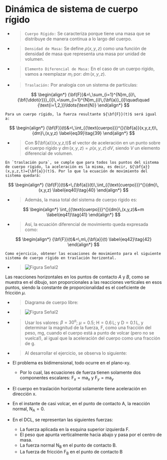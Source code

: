 # Dinámica de sistema de cuerpo rígido

+ > `Cuerpo Rígido:` Se caracteriza porque tiene una masa que se distribuye de manera continua a lo largo del cuerpo.

+ > `Densidad de Masa:` Se define $\rho(x,y,z)$ como una función de densidad de masa que representa una masa por unidad de volumen.

+ > `Elemento Diferencial de Masa:` En el caso de un cuerpo rígido, vamos a reemplazar $m_{i}$ por: ${dm}\,(x,y,z)$.

+ > `Traslación:` Por analogía con un sistema de partículas:

$$
\begin{align*}
{\bf{F}}&=\,\sum_{i=1}^{N}m_{i}\,{\bf{\ddot{r}}}_{i}\,=\sum_{i=1}^{N}m_{i}\,{\bf{a}}_{i}\quad\quad {\text{i=1,2,}}\ldots{\text{N}}
\end{align*}
$$

```{note}
Para un cuerpo rígido, la fuerza resultante ${\bf{F}}(t)$ será igual a:
```

$$
\begin{align*}
{\bf{F}}(t)&=\,\int_{{\text{cuerpo}}}^{}{\bf{a}}(x,y,z,t)\,{dm}\,(x,y,z)
\label{eq39}\tag{39}
\end{align*}
$$

+ > Con ${\bf{a}}(x,y,z,t)$ el vector de aceleración en un punto sobre el cuerpo rígido y ${dm}\,(x,y,z)=\rho(x,y,z)\,dV$, siendo $V$ un elemento diferencial de volumen. 

```{note}
En `traslación pura`, se cumple que para todos los puntos del sistema de cuerpo rígido, la aceleración es la misma, es decir, ${\bf{a}}(x,y,z,t)={\bf{a}}(t)$. Por lo que la ecuación de movimiento del sistema quedará:
```

$$
\begin{align*}
{\bf{F}}(t)&=\,{\bf{a}}(t)\,\int_{{\text{cuerpo}}}^{}{dm}\,(x,y,z)
\label{eq40}\tag{40}
\end{align*}
$$

+ > Además, la masa total del sistema de cuerpo rígido es:

$$
\begin{align*}
\int_{{\text{cuerpo}}}^{}{dm}\,(x,y,z)&=m
\label{eq41}\tag{41}
\end{align*}
$$

+ > Así, la ecuación diferencial de movimiento queda expresada como:

$$
\begin{align*}
{\bf{F}}(t)&=\,m\,{\bf{a}}(t)
\label{eq42}\tag{42}
\end{align*}
$$

```{note}
Como ejercicio, obtener las ecuaciones de movimiento para el siguiente sistema de cuerpo rígido en traslación horizontal.
```
+ > ![Figura Señal2](ej1.png)

Las reacciones horizontales en los puntos de contacto $A$ y $B$, como se muestra en el dibujo, son proporcionales a las reacciones verticales en esos puntos, siendo la constante de proporcionalidad es el coeficiente de fricción $\mu$.

+ > Diagrama de cuerpo libre:
+ > ![Figura Señal2](ej2.png)

+ > Usar los valores: $\beta = 30^{\text{o}}$; $\mu = 0.5$; $\text{H}=0.6\,{\text{L}}$; y $\text{D}=0.1\,{\text{L}}$, y determinar la magnitud de la fuerza, $\text{F}$, como una fracción del peso, $\text{m}{\text{g}}$, cuando el cuerpo está a punto de volcar (pero no se vuelca!), al igual que la aceleración del cuerpo como una fracción de $\text{g}$. 

+ > Al desarrollar el ejercicio, se observa lo siguiente:

* El problema es bidimensional, todo ocurre en el plano-xy.
    + Por lo cual, las ecuaciones de fuerza tienen solamente dos componentes escalares: $\text{F}_{x}=\text{m}\text{a}_{x}$ y $\text{F}_{y}=\text{m}\text{a}_{y}$
* El cuerpo en traslación horizontal solamente tiene aceleración en dirección $\text{x}$.
* En el instante de casi volcar, en el punto de contacto $\text{A}$, la reacción normal, $\text{N}_{\text{A}}=0$.

* En el DCL, se representan las siguientes fuerzas:   
    + La fuerza aplicada en la esquina superior izquierda ${\text{F}}$.
    + El peso que apunta verticalmente hacia abajo y pasa por el centro de masa.
    + La fuerza normal $\text{N}_{\text{B}}$ en el punto de contacto $\text{B}$.
    + La fuerza de fricción ${\text{F}_{\text{B}}}$ en el punto de contacto $\text{B}$


<!---
+ > Nuestras `variables lineales` han sido:

> * Posición: ${\bf{\text{r}}}(t)$
> * Velocidad: ${\bf{\dot{r}}}(t)$
> * Aceleración: ${\bf{\ddot{r}}}(t)$

+ > Y nuestra variables `rotacionales` han sido:

* Desplazamiento angular:
    + $\theta (t)$
* Velocidad angular:
    + $\omega (t) = \dot{\theta} (t)$
* Aceleración angular:    
    + $\alpha (t) = \dot{\omega}(t) = \ddot{\theta}(t)$

+ > Para derivar las ecuaciones de movimiento de un sistema de $N$, se deben distinguir dos tipos de fuerzas que actúan sobre el sistema:

+ >> Las `Fuerzas Externas:` ${\bf{\text{F}}}_{i}$
+ >> Y las `Fuerzas Internas:` estas surgen por la interacción entre las partículas: ${\bf{f}}_{ij}$, que representa la fuerza ejercida por la masa $m_j$ sobre la masa $m_i$ ($i,j=1,2,\ldots, N; j\ne i$). 

+ > ![Figura Señal2](fext_int.png)

+ > La ecuación de movimiento para la partícula $m_i$, se obtiene usando la segunda Ley de Newton:

$$
\begin{align*}
{\bf{\text{F}}}_{i}+\sum_{j=1}^{N}{\bf{f}}_{ji}&=m_{i}\,{\bf{\ddot{r}}}_{i},\quad\quad {\text{i=1,2,}}\ldots{\text{N}} 
\label{eq26}\tag{26}
\end{align*}
$$

+ > Y la ecuación de movimiento ahora para el sistema total de N partículas, será:

$$
\begin{align*}
\sum_{i=1}^{N}{\bf{\text{F}}}_{i}+\sum_{i=1}^{N}\sum_{j=1}^{N}{\bf{f}}_{ji}&=\,\sum_{i=1}^{N}m_{i}\,{\bf{\ddot{r}}}_{i},\quad\quad {\text{i=1,2,}}\ldots{\text{N}}
\label{eq27}\tag{27}
\end{align*}
$$

+ > Sin embargo, por la Tercera Ley de Newton, las fuerzas internas se cancelan en pares: ${\bf{f}}_{ji}+{\bf{f}}_{ij} = {\bf{0}}$

+ > Si llamamos ahora ${\bf{F}}$ a la `fuerza resultante` debido a todas las fuerzas externas, entonces

$$
\begin{align*}
{\bf{F}}&=\sum_{i=1}^{N}{\bf{\text{F}}}_{ext^{i}} 
\label{eq28}\tag{28}
\end{align*}
$$

+ > La ecuación de movimiento para el sistema de $N$ partículas queda de la forma:

$$
\begin{align*}
{\bf{F}}&=\,\sum_{i=1}^{N}m_{i}\,{\bf{\ddot{r}}}_{i},\quad\quad {\text{i=1,2,}}\ldots{\text{N}}
\label{eq29}\tag{29}
\end{align*}
$$

+ > A continuación, se define el `momentum angular del sistema de partículas` con respecto al punto $0$:

$$
\begin{align*}
{\bf{H}}_{0}&=\,\sum_{i=1}^{N}{\bf{r}}_{i}\times {\bf{p}}\\
&=\,\sum_{i=1}^{N}{\bf{r}}_{i}\times m_{i}{\bf{\dot{r}}}_{i}
\label{eq30}\tag{30}
\end{align*}
$$

+ > Derivando con respecto al tiempo:

$$
\begin{align*}
{\bf{\dot{H}}}_{0}&=\,\sum_{i=1}^{N}\bigg({\bf{\dot{r}}}_{i}\times m_{i}{\bf{\dot{r}}}_{i}+{\bf{r}}_{i}\times m_{i}{\bf{\ddot{r}}}_{i}\bigg)\\
&=\,\sum_{i=1}^{N}{\bf{r}}_{i}\times m_{i}{\bf{\ddot{r}}}_{i}\\
&=\,\sum_{i=1}^{N}{\bf{r}}_{i}\times {\bf{F}}_i
\label{eq31}\tag{31}
\end{align*}
$$

+ > Llamando a ${\bf{M}}_{0}$ al momento de todas las fuerzas externas en torno a $0$:

$$
\begin{align*}
{\bf{M}}_{0}&=\,\sum_{i=1}^{N}{\bf{r}}_{i}\times {\bf{F}}_i
\label{eq32}\tag{32}
\end{align*}
$$

+ > Se encuentra la misma relación ya conocida: ${\bf{\dot{H}}}_{0}={\bf{M}}_{0}.$

+ > Eso quiere decir que la resultante de todos los momentos en torno al punto fijo $0$, que actuán sobre el sistema de partículas, es igual a la tasa de cambio temporal del momento de momentum en torno a $0$ del todo el sistema.  

+ > Si ahora, se considera el `centro de masa` podemos escribir la fuerza resultante como:

$$
\begin{align*}
{\bf{F}}&=\sum_{i=1}^{N}m_{i}{\bf{\ddot{r}}}_{i}=\sum_{i=1}^{N}m_{i}\bigg({\bf{\ddot{\text{r}}}}_{C}+{\bf{\ddot{\text{r}}}}_{i}^{'}\bigg)\\
&=m\,{\bf{\ddot{\text{r}}}}_{C}+\sum_{i=1}^{N}m_{i}\,{\bf{\ddot{\text{r}}}}_{i}^{'}
\label{eq33}\tag{33}
\end{align*}
$$

+ > Pero sabemos que al trasladar el origen $0$ al `centro de masa`, se cumplirá que:

$$
\begin{align}
\sum_{i=1}^{N}m_{i}\,{\bf{\text{r}}}_{i}^{'}&=0
\label{eq34}\tag{34}
\end{align}
$$

+ > En efecto, se puede demostrar para $N$ partículas:

$$
\begin{align}
{\bf{\text{r}}}_{C}&=\frac{1}{m}\,\sum_{i=1}^{N}m_{i}{\bf{\text{r}_{i}}}\\
&=\frac{1}{m}\,\sum_{i=1}^{N}m_{i}\,({\bf{\text{r}}}_{C}+{\bf{\text{r}}}_{i}^{'})\\
&=\frac{1}{m}\bigg[ \sum_{i=1}^{N}m_{i}\,{\bf{\text{r}}}_{C} + \sum_{i=1}^{N}m_{i}\,{\bf{\text{r}}}_{i}^{'} \bigg]\\
&= {\bf{\text{r}}}_{C}+\frac{1}{m}\sum_{i=1}^{N}m_{i}\,{\bf{\text{r}}}_{i}^{'}
\end{align}
$$

+ > Lo que quiere decir que un centro de masa podría ser definido como aquel punto en el cual se cumple la Ec. ({eq}`34`).

+ > Así que, la fuerza resultante será:

$$
\begin{align*}
{\bf{F}}&=m\,{\bf{\ddot{\text{r}}}}_{C}
\label{eq35}\tag{35}
\end{align*}
$$

```{note}
Hemos demostrado que el movimiento de un sistema de $N$ partículas, bajo la acción de una fuerza resultante ${\bf{F}}$, equivalente a un movimiento de `un solo cuerpo` de masa total $m$, cuya aceleración es aquella del centro de masa ${\bf{\ddot{\text{r}}}}_{C}.$
```

+ > Momentum angular con respecto al centro de masa, se define como:

$$
\begin{align*}
{\bf{H}}_{C}&=\,\sum_{i=1}^{N}{\bf{r}}_{i}^{'}\times m_{i}{\bf{\dot{r}}}_{i}^{'}
\end{align*}
\label{eq36}\tag{36}
$$

+ > Y se puede comprobar que (no se demostrará) que:

$$
\begin{align*}
{\bf{\dot{H}}}_{C}&={\bf{M}}_{C}
\label{eq37}\tag{37}
\end{align*}
$$

+ > Donde se ha usado:

$$
\begin{align*}
{\bf{M}}_{C}&=\,\sum_{i=1}^{N}{\bf{r}}_{i}^{'}\times m_{i}{\bf{F}}_{i}
\label{eq38}\tag{38}
\end{align*}
$$


$$
\begin{align*}
{\bf{\text{F}}}_{i}+\sum_{j=1}^{N}{\bf{f}}_{ji}&=m_{i}\,{\bf{\ddot{r}}}_{i},\quad\quad {\text{i=1,2,}}\ldots{\text{N}} 
\label{eq27}\tag{27}
\end{align*}
$$

+ > Las `Leyes de Newton` se formularon para analizar la dinámica de una sola partícula. Sin embargo, en vibraciones el interés es comprender cuerpos flexibles y que además, ellos pueden oscilar.

+ > `Sistema de partículas`: Vamos a considerar un sistema que consta de $N$ partículas. 

+ > ![Figura Señal2](n_particulas.png)

```{note}
Sistema de $N$ partículas donde la partícula $i$-ésima tiene masa $m_i$.
```

+ > Como se observa en la figura, resulta casi imposible describir con claridad cómo se mueve cada una de las partículas.

```{note}
Entonces para dicho sistema, ¿cómo podemos aplicar nuestro conocimiento acerca de fuerzas, momentos, energía cinética y potencial, y cantidades que se conservan?.
```

+ > `Centro de Masa:` Se dice que cuando el movimiento de un cuerpo flexible implica no sólo `traslación`, sino también `rotación`, o `vibración`, o todas simultáneamente, se debe modelar al cuerpo como si fuese un `sistema de partículas`.

+ > A pesar de lo complejo que pueda resultar todo ese movimiento del sistema, existe un único punto, llamado `Centro de Masa` ($C$), cuyo movimiento de traslación es una característica del sistema como un todo.

+ > Supongamos que tenemos un sistema de solamente dos partículas: $m_1$ y $m_2$ que se mueven en el espacio, con coordenadas $(x_1, y_1, z_1 )$, y $(x_2, y_2, z_2)$. 

+ > Definamos sus vectores de posición como $\vec{r_1}$ y $\vec{r_2}$.

+ > ![Figura CM](C.png)

+ > El centro de masa, $C$, de este sistema se encuentra en algún lugar a lo largo de la línea recta que une las dos masas, con coordenadas $(x_C, y_C, z_C )$. Definimos el vector de posición de $C$ como:

$$
\begin{align*}
\vec{r_C}&= \frac{m_1\cdot \vec{r_1} \,+ \,m_2\cdot \vec{r_2}}{m_1\,+\,m_2} 
\label{eq20}\tag{20}
\end{align*}
$$

+ > Las componentes $x$, $y$ y $z$, del centro de masa son:

$$
\begin{align*}
x_C &= \frac{m_1\cdot x_1 \,+ \,m_2\cdot x_2}{m_1\,+\,m_2} 
\label{eq21}\tag{21}
\end{align*}
$$

$$
\begin{align*}
y_C &= \frac{m_1\cdot y_1 \,+ \,m_2\cdot y_2}{m_1\,+\,m_2} 
\label{eq22}\tag{22}
\end{align*}
$$

$$
\begin{align*}
z_C &= \frac{m_1\cdot z_1 \,+ \,m_2\cdot z_2}{m_1\,+\,m_2} 
\label{eq23}\tag{23}
\end{align*}
$$

## Posición del centro de masa en 1 dimensión para un sistema de dos partículas.

+ > Supongamos un sistema de dos partículas y que conocemos además, sus masas: $m_1=m$ y $m_2=m$.

+ > Las masas se ubican en los puntos $x_1$ y $x_2$ del eje $x$, como se muestra en la figura:

+ > ![Figura CM](2dC.png)

+ > Si la distancia entre las dos partículas la llamamos $D = x_2 - x_1$, y considerando que $y_i=z_i=0,\quad i = 1,2$, tenemos que $y_C =z_C = 0$. 

+ > En consecuencia, la posición del centro de masa en la dimensión $x$ es:

$$
\begin{align*}
x_C &= \frac{m_1\cdot x_1 \,+ \,m_2\cdot x_2}{m_1\,+\,m_2}\\
    &= \frac{m\cdot x_1 \,+ \,m\cdot x_2}{2m}\\
    &= \frac{x_1 \,+ \,x_2}{2}
\label{eq24}\tag{24}
\end{align*}
$$

+ > Pero, usando $x_2= D + x_1$, nos queda: 

$$
\begin{align*}
x_C &= \frac{2x_1 \,+ \,D}{2}\\
    &= x_1 \,+ \, \frac{D}{2}
\label{eq25}\tag{25}
\end{align*}
$$

```{note}
Como demuestra el ejemplo, la posición del centro de masa no coincide necesariamente con la posición de una partícula del sistema.
```

+ > Analizar qué sucede con $x_C$, cuando el origen $0$ del sistema se ubica donde está la partícula $m_1$.

+ > Analizar además, qué ocurre con $x_C$ si la masa de la partícula $m_2$ es igual a $2m$.

+ > Si en este último caso, el origen $0$ del sistema se traslada al centro de masa (es decir, quedando como $0'$), y desde ahí, se miden las distancias a cada una de las masas y se ponderan esas distancias por sus masas respectivas, y luego se suma, entonces qué resultará? Analizar y comentar este resultado.

## Posición del centro de masa en 2 dimensiones para un sistema de tres partículas.

+ > En el siguiente ejemplo, se pide encontrar el centro de masa de un sistema de 3 partículas que tienen cada una, masa $m$ = 1 kg.

+ > ![Figura CM](3masas.png)

## Posición del centro de masa en 3 dimensiones para un sistema de tres partículas.

En el siguiente ejemplo se debe encontrar el centro de masa de un sistema en 3 dimensiones que consta de tres partículas. Las partículas tienen masas $m_1$ = 0,5 ($kg$), $m_2$ = 2 ($kg$) y $m_3$ = 5 ($kg$). Sus posiciones en el espacio son $P_1$(−3,1,2) ($m$), $P_2$(0,1,2) ($m$) y $P_3$(−1,3,0) ($m$), respectivamente.

+ > <img src="3D3masas.png" alt= “” width="350" height="300">

## Posición del centro de masa en 3 dimensiones para un sistema de 8 partículas.

+ > Es más fácil dividir la ecuación vectorial del vector de posición del centro de masa en sus componentes como se ve en las Ecs. ({eq}`21`)-({eq}`23`) y luego, por separado, evaluar cada una de las componentes. Encontrar el centro de masa del siguiente sistema de ocho partículas,  ubicadas en las esquinas de un cubo, todas de igual masa $m$ ($kg$) y separadas una distancia $L$ ($m$), como se muestra en la figura siguiente:

+ > <img src="8m.png" alt= “” width="350" height="300">


<!---
http://www.phys.nthu.edu.tw/~thschang/notes/GP10.pdf

https://repository.kaust.edu.sa/bitstream/handle/10754/666903/system%20of%20particles.pdf?sequence=1&isAllowed=y

https://repository.kaust.edu.sa/bitstream/handle/10754/666903/system%20of%20particles.pdf?sequence=1&isAllowed=y

$$
\begin{align*}
x&=\{x\,[\,n\,]\},\quad \quad -\infty < n < \infty 
\label{eq1}\tag{1}
\end{align*}
$$

<img src="n_particulas.png" alt= “” width="600" height="500">

+ > ![Figura CM](3D3masas.png)

```{note}
Como demuestra el ejemplo, la posición del centro de masa no coincide necesariamente con la posición de una partícula del sistema.
```


## Learn more

This is just a simple starter to get you started.
You can learn a lot more at [jupyterbook.org](https://jupyterbook.org).
-->
